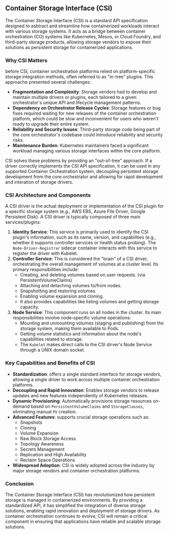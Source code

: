 ## Container Storage Interface (CSI)
The Container Storage Interface (CSI) is a standard API specification designed to asbtract and streamline how containerized workloads interact with various storage systems. It acts as a bridge between container orchestration (CO) systems like Kubernetes, Mesos, or Cloud Foundry, and third-party storage products, allowing storage vendors to expose their solutions as persistent storage for containerized applications.

### Why CSI Matters
before CSI, container orchestration platforms relied on platform-specific storage integration methods, often referred to as "in-tree" plugins. This approache presented several challenges:
- **Fragmentation and Complexity**: Storage vendors had to develop and maintain multiple drivers or plugins, each tailored to a given orchestrator's unique API and lifecycle management patterns.
- **Dependency on Orchestrator Release Cycles**: Storage features or bug fixes required waiting for new releases of the container orchestration platform, which could be slow and inconvenient for users who weren't ready to upgrade their entire system.
- **Reliability and Security Issues**: Third-party storage code being part of the core orchestrator's codebase could introduce reliability and security risks.
- **Maintenance Burden**: Kubernetes maintainers faced a significant workload managing various storage interfaces within the core platform.

CSI solves these problems by providing an "out-of-tree" approach. If a driver correctly implements the CSI API specification, it can be used in any supported Container Orchestration system, decoupling persistent storage development from the core orchestrator and allowing for rapid development and interation of storage drivers.

### CSI Architecture and Components
A CSI driver is the actual deployment or implementation of the CSI plugin for a specific storage system (e.g., AWS EBS, Azure File Driver, Google Persistent Disk). A CSI driver is typically composed of three main services/plugins:
1. **Identity Service**: This service is primarily used to identify the CSI plugin's information, such as its name, version, and capabilities (e.g., whether it supports controller services or health status probing). The `Node-Driver-Registrar` sidecar container interacts with this service to register the driver with Kubelet.
2. **Controller Service**: This is considered the "brain" of a CSI driver, orchestrating the overall management of volumes at a cluster level. Its primary responsibilities include:
    - Creating, and deleting volumes based on user requests. (via PersistentVolumeClaims)
    - Attaching and detaching volumes to/from nodes.
    - Snapshotting and restoring volumes.
    - Enabling volume expansion and cloning.
    - It also provides capabilities like listing volumes and getting storage capacity.
3. **Node Service**: This component runs on all nodes in the cluster. Its main responsibilities involve node-specific volume operations:
    - Mounting and unmounting volumes (staging and publishing) from the storage system, making them available to Pods.
    - Getting volume statistics and information about the node's capabilities related to storage.
    - The `Kubelet` makes direct calls to the CSI dirver's Node Service through a UNIX domain socket.

### Key Capabilities and Benefits of CSI
- **Standardization**: offers a single standard interface for storage vendors, allowing a single driver to work across multiple container orchestration platforms.
- **Decoupling and Rapid Innovation**: Enables storage vendors to release updates and new features independently of Kubernetes releases.
- **Dynamic Provisioning**: Automatically provisions storage resources on-demand based on `PersistentVolumeClaims` and `StorageClasses`, eliminating manual `PV` creation.
- **Advanced Features**: supports crucial storage operations such as:
    - Snapshots
    - Cloning
    - Volume Expansion
    - Raw Block Storage Access
    - Topology Awareness
    - Secrets Management
    - Replication and High Availability
    - Reclaim Space Operations
- **Widespread Adoption**: CSI is widely adopted across the industry by major storage vendors and container orchestration platforms.

### Conclusion
The Container Storage Interface (CSI) has revolutionized how persistent storage is managed in containerized environments. By providing a standardized API, it has simplified the integration of diverse storage solutions, enabling rapid innovation and deployment of storage drivers. As container orchestration continues to evolve, CSI will remain a critical component in ensuring that applications have reliable and scalable storage solutions.
